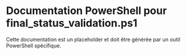 # Documentation PowerShell pour final_status_validation.ps1

Cette documentation est un placeholder et doit être générée par un outil PowerShell spécifique.
